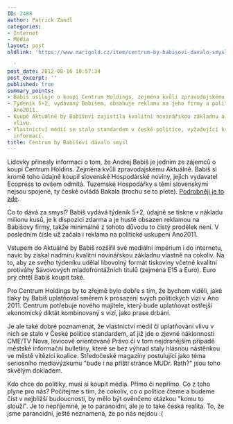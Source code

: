 ```yaml
---
ID: 2488
author: Patrick Zandl
categories:
- Internet
- Média
layout: post
oldlink: 'https://www.marigold.cz/item/centrum-by-babisovi-davalo-smysl

  '
post_date: 2012-08-16 10:57:34
post_excerpt: ''
published: true
summary_points:
- Babiš usiluje o koupi Centrum Holdings, zejména kvůli zpravodajskému serveru Aktuálně.
- Týdeník 5+2, vydávaný Babišem, obsahuje reklamu na jeho firmy a politické uskupení
  Ano2011.
- Koupě Aktuálně by Babišovi zajistila kvalitní novinářskou základnu a rozšíření mediálního
  vlivu.
- Vlastnictví médií se stalo standardem v české politice, vyžadující kritické posuzování
  informací.
title: Centrum by Babišovi dávalo smysl
---
```


<p> Lidovky přinesly informaci o tom, že Andrej Babiš je jedním ze zájemců o koupi Centrum Holdins. Zejména kvůli zpravodajskému Aktuálně. Babiš si kromě toho údajně koupil slovenské Hospodárské noviny, jejich vydavatel Ecopress to ovšem odmítá. Tuzemské Hospodářky s těmi slovenskými nejsou spojené, ty české ovládá Bakala (trochu se to plete). <a href="http://medialne.etrend.sk/tlac-spravy/ln-babis-chce-centrum-holdings-udajne-kupil-hospodarske-noviny.html" target="_self" title="">Podrobněji je to zde</a>.</p>



<p>Co to dává za smysl? Babiš vydává týdeník 5+2, údajně se tiskne v nákladu milionu kusů, je k dispozici zdarma a je hustě obsazen reklamou na Babišovy firmy, takže minimálně z tohoto důvodu to čistý prodělek není. V posledním čísle už začala i reklama na politické uskupení Ano2011. </p>
<p> Vstupem do Aktuálně by Babiš rozšířil své mediální impérium i do internetu, navíc by získal nadmíru kvalitní novinářskou základnu vlastně na cokoliv. Na to, aby ze svého týdeníku udělal libovolný formát tiskoviny včetně kvalitní  protiváhy Savovových mladofrontážních titulů (zejména E15 a Euro). Euro prý chtěl Babiš koupit také. </p>
<p>Pro Centrum Holdings by to zřejmě bylo dobře s tím, že bychom viděli, jaké tlaky by Babiš uplatňoval směrem k prosazení svých politických vizí v Ano 2011. Centrum potřebuje nového majitele, který bude uplatňovat ostřejší ekonomický diktát kombinovaný s vizí, jako prase drbání. </p>
<p>Je ale také dobré poznamenat, že vlastnictví médií či uplatňování vlivu v nich se stalo v České politice standardem, ať již jde o zjevné náklonnosti CME/TV Nova, levicově orientované Právo či v tom nejdrsnějším případě městské informační bulletiny, které se bez výhrad staly hlásnou nástěnkou ve městě vítězící koalice. Středočeské magazíny postulující jako téma seriosního mediavýzkumu "bude i na příští stránce MUDr. Rath?" jsou toho skvělým dokladem. </p>
<p>Kdo chce do politiky, musí si koupit média. Přímo či nepřímo. Co z toho plyne pro nás? Počítejme s tím, že cokoliv, co o politice čteme a budeme číst v nejbližší budoucnosti, by mělo být ověnčeno otázkou "komu to slouží". Je to nepříjemné, je to paranoidní, ale je to také česká realita. To, že jsme paranoidní, ještě neznamená, že po nás nejdou :(</p>